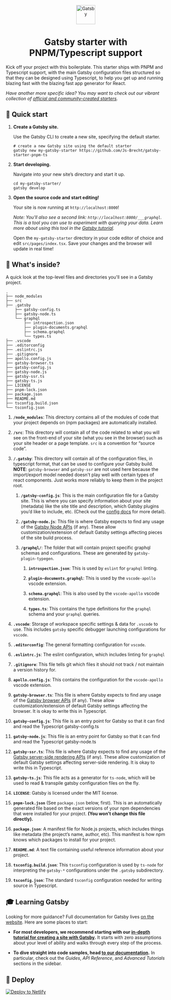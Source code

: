 <p align="center">
  <a href="https://www.gatsbyjs.org">
    <img alt="Gatsby" src="https://www.gatsbyjs.org/monogram.svg" width="60" />
  </a>
</p>
<h1 align="center">
  Gatsby starter with PNPM/Typescript support
</h1>

Kick off your project with this boilerplate. This starter ships with PNPM and Typescript support, with the main Gatsby configuration files structured so that they can be designed using Typescript, to help you get up and running blazing fast with the blazing fast app generator for React.

_Have another more specific idea? You may want to check out our vibrant collection of [official and community-created starters](https://www.gatsbyjs.org/docs/gatsby-starters/)._

## 🚀 Quick start

1. **Create a Gatsby site.**

    Use the Gatsby CLI to create a new site, specifying the default starter.

    ```shell
    # create a new Gatsby site using the default starter
    gatsby new my-gatsby-starter https://github.com/Js-Brecht/gatsby-starter-pnpm-ts
    ```

2. **Start developing.**

    Navigate into your new site’s directory and start it up.

    ```shell
    cd my-gatsby-starter/
    gatsby develop
    ```

3. **Open the source code and start editing!**

    Your site is now running at `http://localhost:8000`!

    _Note: You'll also see a second link: _`http://localhost:8000/___graphql`_. This is a tool you can use to experiment with querying your data. Learn more about using this tool in the [Gatsby tutorial](https://www.gatsbyjs.org/tutorial/part-five/#introducing-graphiql)._

    Open the `my-gatsby-starter` directory in your code editor of choice and edit `src/pages/index.tsx`. Save your changes and the browser will update in real time!

## 🧐 What's inside?

A quick look at the top-level files and directories you'll see in a Gatsby project.

```text
.
├── node_modules
├── src
├── .gatsby
    ├── gatsby-config.ts
    ├── gatsby-node.ts
    └── graphql
        ├── introspection.json
        ├── plugin-documents.graphql
        ├── schema.graphql
        └── types.ts
├── .vscode
├── .editorconfig
├── .eslintrc.js
├── .gitignore
├── apollo.config.js
├── gatsby-browser.ts
├── gatsby-config.js
├── gatsby-node.js
├── gatsby-ssr.ts
├── gatsby-ts.js
├── LICENSE
├── pnpm-lock.json
├── package.json
├── README.md
├── tsconfig.build.json
└── tsconfig.json
```

1. **`/node_modules`**: This directory contains all of the modules of code that your project depends on (npm packages) are automatically installed.

2. **`/src`**: This directory will contain all of the code related to what you will see on the front-end of your site (what you see in the browser) such as your site header or a page template. `src` is a convention for “source code”.

3. **`/.gatsby`**: This directory will contain all of the configuration files, in typescript format, that can be used to configure your Gatsby build.  **NOTE**: `gatsby-browser` and `gatsby-ssr` are not used here because the import/export model needed doesn't play well with certain types of react components.  Just works more reliably to keep them in the project root.

    1. **`/gatsby-config.js`**: This is the main configuration file for a Gatsby site. This is where you can specify information about your site (metadata) like the site title and description, which Gatsby plugins you’d like to include, etc. (Check out the [config docs](https://www.gatsbyjs.org/docs/gatsby-config/) for more detail).

    2. **`/gatsby-node.js`**: This file is where Gatsby expects to find any usage of the [Gatsby Node APIs](https://www.gatsbyjs.org/docs/node-apis/) (if any). These allow customization/extension of default Gatsby settings affecting pieces of the site build process.

    3. **`/graphql/`**: The folder that will contain project specific graphql schemas and configurations.  These are generated by `gatsby-plugin-typegen`.

        1. **`introspection.json`**: This is used by `eslint` for `graphql` linting.

        2. **`plugin-documents.graphql`**: This is used by the `vscode-apollo` vscode extension.

        3. **`schema.graphql`**: This is also used by the `vscode-apollo` vscode extension.

        4. **`types.ts`**: This contains the type definitions for the `graphql` schema and your `graphql` queries.

4. **`.vscode`**: Storage of workspace specific settings & data for `.vscode` to use.  This includes `gatsby` specific debugger launching configurations for `vscode`.

5. **`.editorconfig`**: The general formatting configuration for `vscode`.

6. **`.eslintrc.js`**: The eslint configuration, which includes linting for `graphql`

7. **`.gitignore`**: This file tells git which files it should not track / not maintain a version history for.

8. **`apollo.config.js`**: This contains the configuration for the `vscode-apollo` vscode extension.

9. **`gatsby-browser.ts`**: This file is where Gatsby expects to find any usage of the [Gatsby browser APIs](https://www.gatsbyjs.org/docs/browser-apis/) (if any). These allow customization/extension of default Gatsby settings affecting the browser.  It is okay to write this in Typescript.

10. **`gatsby-config.js`**: This file is an entry point for Gatsby so that it can find and read the Typescript gatsby-config.ts

11. **`gatsby-node.js`**: This file is an entry point for Gatsby so that it can find and read the Typescript gatsby-node.ts

12. **`gatsby-ssr.ts`**: This file is where Gatsby expects to find any usage of the [Gatsby server-side rendering APIs](https://www.gatsbyjs.org/docs/ssr-apis/) (if any). These allow customization of default Gatsby settings affecting server-side rendering.  It is okay to write this in Typescript.

13. **`gatsby-ts.js`**: This file acts as a generator for `ts-node`, which will be used to read & transpile gatsby configuration files on the fly.

14. **`LICENSE`**: Gatsby is licensed under the MIT license.

15. **`pnpm-lock.json`** (See `package.json` below, first). This is an automatically generated file based on the exact versions of your npm dependencies that were installed for your project. **(You won’t change this file directly).**

16. **`package.json`**: A manifest file for Node.js projects, which includes things like metadata (the project’s name, author, etc). This manifest is how npm knows which packages to install for your project.

17. **`README.md`**: A text file containing useful reference information about your project.

18. **`tsconfig.build.json`**: This `tsconfig` configuration is used by `ts-node` for interpreting the `gatsby-*` configurations under the `.gatsby` subdirectory.

19. **`tsconfig.json`**: The standard `tsconfig` configuration needed for writing source in Typescript.

## 🎓 Learning Gatsby

Looking for more guidance? Full documentation for Gatsby lives [on the website](https://www.gatsbyjs.org/). Here are some places to start:

- **For most developers, we recommend starting with our [in-depth tutorial for creating a site with Gatsby](https://www.gatsbyjs.org/tutorial/).** It starts with zero assumptions about your level of ability and walks through every step of the process.

- **To dive straight into code samples, head [to our documentation](https://www.gatsbyjs.org/docs/).** In particular, check out the _Guides_, _API Reference_, and _Advanced Tutorials_ sections in the sidebar.

## 💫 Deploy

[![Deploy to Netlify](https://www.netlify.com/img/deploy/button.svg)](https://app.netlify.com/start/deploy?repository=https://github.com/Js-Brecht/gatsby-starter-pnpm-ts)
